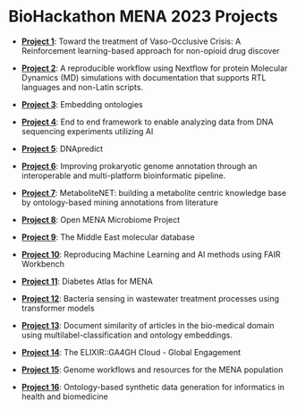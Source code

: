 # BioHackathon MENA 2023 Projects


* **[Project 1](1/README.md)**: Toward the treatment of Vaso-Occlusive Crisis: A
  Reinforcement learning-based approach for non-opioid drug discover

* **[Project 2](2/README.md)**: A reproducible workflow using Nextflow for protein Molecular Dynamics
(MD) simulations with documentation that supports RTL languages and
non-Latin scripts.

* **[Project 3](3/README.md)**: Embedding ontologies

* **[Project 4](4/README.md)**: End to end framework to enable analyzing data from DNA sequencing
experiments utilizing AI

* **[Project 5](5/README.md)**: DNApredict
* **[Project 6](6/README.md)**: Improving prokaryotic genome annotation through an interoperable and
multi-platform bioinformatic pipeline.

* **[Project 7](7/README.md)**: MetaboliteNET: building a metabolite centric knowledge base by
ontology-based mining annotations from literature

* **[Project 8](8/README.md)**: Open MENA Microbiome Project

* **[Project 9](9/README.md)**: The Middle East molecular database

* **[Project 10](10/README.md)**: Reproducing Machine Learning and AI methods using FAIR Workbench

* **[Project 11](11/README.md)**: Diabetes Atlas for MENA

* **[Project 12](12/README.md)**: Bacteria sensing in wastewater treatment processes using transformer models


* **[Project 13](13/README.md)**: Document similarity of articles in the bio-medical domain using multilabel-classification and ontology embeddings.

* **[Project 14](14/README.md)**: The ELIXIR::GA4GH Cloud - Global Engagement

* **[Project 15](15/README.md)**: Genome workflows and resources for the MENA population

* **[Project 16](16/README.md)**: Ontology-based synthetic data generation for informatics in health and biomedicine
